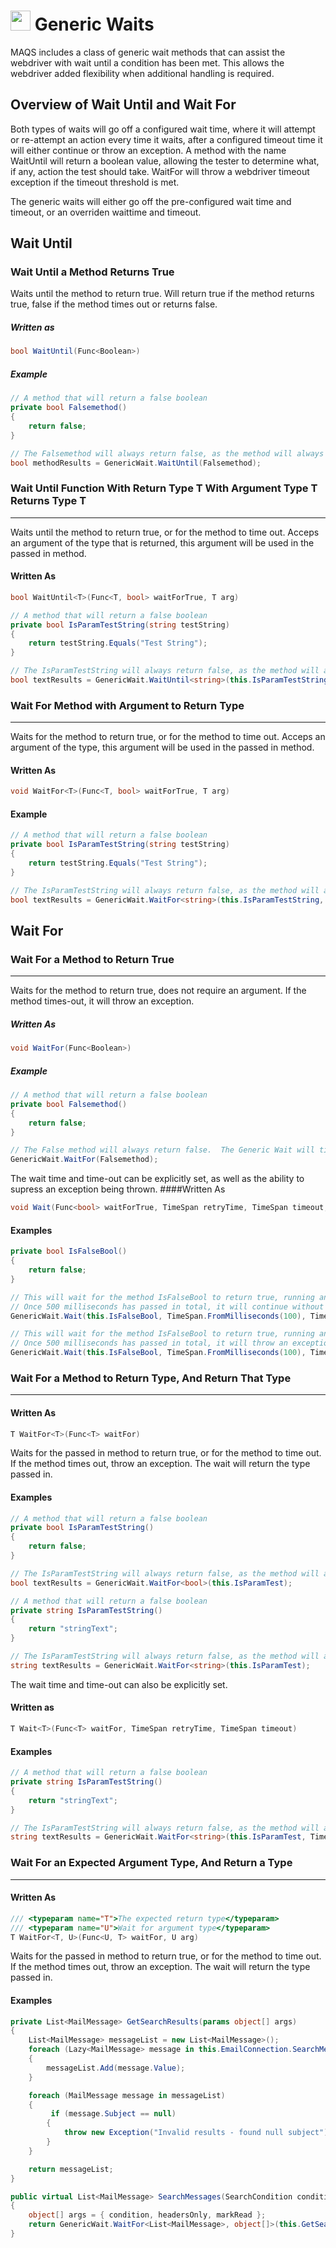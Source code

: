 # <img src="resources/maqslogo.ico" height="32" width="32"> Generic Waits
MAQS includes a class of generic wait methods that can assist the webdriver with wait until a condition has been met.  This allows the webdriver added flexibility when additional handling is required.

## Overview of Wait Until and Wait For

Both types of waits will go off a configured wait time, where it will attempt or re-attempt an action every time it waits, after a configured timeout time it will either continue or throw an exception.  A method with the name WaitUntil will return a boolean value, allowing the tester to determine what, if any, action the test should take.  WaitFor will throw a webdriver timeout exception if the timeout threshold is met.

The generic waits will either go off the pre-configured wait time and timeout, or an overriden waittime and timeout.

## Wait Until

### Wait Until a Method Returns True

Waits until the method to return true.  Will return true if the method returns true, false if the method times out or returns false.
##### Written as
```csharp
bool WaitUntil(Func<Boolean>)
```
##### Example
```csharp
// A method that will return a false boolean
private bool Falsemethod()
{
    return false;
}

// The Falsemethod will always return false, as the method will always return false.  The Generic Wait will return false.
bool methodResults = GenericWait.WaitUntil(Falsemethod);

```

### Wait Until Function With Return Type T With Argument Type T Returns Type T
--------------
Waits until the method to return true, or for the method to time out. Acceps an argument of the type that is returned, this argument will be used in the passed in method.
#### Written As
```csharp
bool WaitUntil<T>(Func<T, bool> waitForTrue, T arg)
```
```csharp
// A method that will return a false boolean
private bool IsParamTestString(string testString)
{
    return testString.Equals("Test String");
}

// The IsParamTestString will always return false, as the method will always return false.  The Generic Wait will return false.
bool textResults = GenericWait.WaitUntil<string>(this.IsParamTestString, "Bad");
```
### Wait For Method with Argument to Return Type
--------------
Waits for the method to return true, or for the method to time out. Acceps an argument of the type, this argument will be used in the passed in method.
#### Written As
```csharp
void WaitFor<T>(Func<T, bool> waitForTrue, T arg)
```
#### Example
```csharp
// A method that will return a false boolean
private bool IsParamTestString(string testString)
{
    return testString.Equals("Test String");
}

// The IsParamTestString will always return false, as the method will always return false.  The generic wait will throw an exception if it times-out
bool textResults = GenericWait.WaitFor<string>(this.IsParamTestString, "Bad");
```

## Wait For

### Wait For a Method to Return True
--------------
Waits for the method to return true, does not require an argument.  If the method times-out, it will throw an exception.
##### Written As
```csharp
void WaitFor(Func<Boolean>)
```
##### Example
```csharp
// A method that will return a false boolean
private bool Falsemethod()
{
    return false;
}

// The False method will always return false.  The Generic Wait will timeout and then throw an exception.
GenericWait.WaitFor(Falsemethod);

```
The wait time and time-out can be explicitly set, as well as the ability to supress an exception being thrown.
####Written As
```csharp
void Wait(Func<bool> waitForTrue, TimeSpan retryTime, TimeSpan timeout, bool throwException)
```
#### Examples
```csharp
private bool IsFalseBool()
{
    return false;
}

// This will wait for the method IsFalseBool to return true, running and re-running the method every 100 milliseconds
// Once 500 milliseconds has passed in total, it will continue without throwing an exception
GenericWait.Wait(this.IsFalseBool, TimeSpan.FromMilliseconds(100), TimeSpan.FromMilliseconds(500), false);

// This will wait for the method IsFalseBool to return true, running and re-running the method every 100 milliseconds
// Once 500 milliseconds has passed in total, it will throw an exception
GenericWait.Wait(this.IsFalseBool, TimeSpan.FromMilliseconds(100), TimeSpan.FromMilliseconds(500), true);
```

### Wait For a Method to Return Type, And Return That Type
--------------
#### Written As
```csharp
T WaitFor<T>(Func<T> waitFor)
```
Waits for the passed in method to return true, or for the method to time out.  If the method times out, throw an exception.  The wait will return the type passed in.
#### Examples
```csharp
// A method that will return a false boolean
private bool IsParamTestString()
{
    return false;
}

// The IsParamTestString will always return false, as the method will always return false.  The generic wait will throw an exception if it times-out.
bool textResults = GenericWait.WaitFor<bool>(this.IsParamTest);
```

```csharp
// A method that will return a false boolean
private string IsParamTestString()
{
    return "stringText";
}

// The IsParamTestString will always return false, as the method will always return false.  The generic wait will throw an exception if it times-out.
string textResults = GenericWait.WaitFor<string>(this.IsParamTest);
```
The wait time and time-out can also be explicitly set.
#### Written as
```csharp
T Wait<T>(Func<T> waitFor, TimeSpan retryTime, TimeSpan timeout)
```
#### Examples
```csharp
// A method that will return a false boolean
private string IsParamTestString()
{
    return "stringText";
}

// The IsParamTestString will always return false, as the method will always return false.  The generic wait will throw an exception if it times-out.
string textResults = GenericWait.WaitFor<string>(this.IsParamTest, TimeSpan.FromMilliseconds(100), TimeSpan.FromMilliseconds(500));
```

### Wait For an Expected Argument Type, And Return a Type
--------------
#### Written As
```csharp
/// <typeparam name="T">The expected return type</typeparam>
/// <typeparam name="U">Wait for argument type</typeparam>
T WaitFor<T, U>(Func<U, T> waitFor, U arg)
```
Waits for the passed in method to return true, or for the method to time out.  If the method times out, throw an exception.  The wait will return the type passed in.
#### Examples
```csharp
private List<MailMessage> GetSearchResults(params object[] args)
{
    List<MailMessage> messageList = new List<MailMessage>();
    foreach (Lazy<MailMessage> message in this.EmailConnection.SearchMessages((SearchCondition)args[0], (bool)args[1], (bool)args[2]))
    {
        messageList.Add(message.Value);
    }

    foreach (MailMessage message in messageList)
    {
         if (message.Subject == null)
        {
            throw new Exception("Invalid results - found null subject");
        }
    }

    return messageList;
}

public virtual List<MailMessage> SearchMessages(SearchCondition condition, bool headersOnly = true, bool markRead = false)
{
    object[] args = { condition, headersOnly, markRead };
    return GenericWait.WaitFor<List<MailMessage>, object[]>(this.GetSearchResults, args);
}
```
